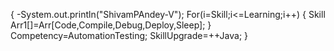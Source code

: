 
{
-System.out.println("ShivamPAndey-V");
For(i=Skill;i<=Learning;i++)
{
Skill Arr1[]=Arr[Code,Compile,Debug,Deploy,Sleep];
}
Competency=AutomationTesting;
SkillUpgrade=++Java;
}

<!---
ShivamPandey-V/ShivamPandey-V is a ✨ special ✨ repository because its `README.md` (this file) appears on your GitHub profile.
You can click the Preview link to take a look at your changes.
--->
